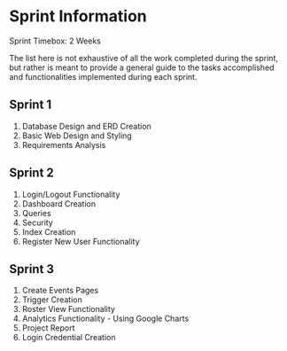 # Sprint Information

Sprint Timebox: 2 Weeks

The list here is not exhaustive of all the work completed during the sprint, but rather is meant to provide a general guide to the tasks accomplished and functionalities implemented during each sprint.

## Sprint 1

1. Database Design and ERD Creation
2. Basic Web Design and Styling
3. Requirements Analysis

## Sprint 2

1. Login/Logout Functionality
2. Dashboard Creation
3. Queries
4. Security
5. Index Creation
6. Register New User Functionality

## Sprint 3

1. Create Events Pages
2. Trigger Creation
3. Roster View Functionality
4. Analytics Functionality - Using Google Charts
5. Project Report
6. Login Credential Creation
